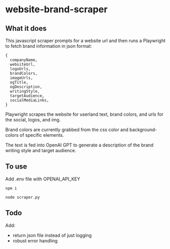 # website-brand-scraper

## What it does

This javascript scraper prompts for a website url and then runs a Playwright to
fetch brand information in json format:

```
{
  companyName,
  websiteUrl,
  logoUrls,
  brandColors,
  imageUrls,
  ogTitle,
  ogDescription,
  writingStyle,
  targetAudience,
  socialMediaLinks,
}
```

Playwright scrapes the website for userland text, brand colors, and urls for the social, logos, and img.

Brand colors are currently grabbed from the css color and background-colors of specific elements.

The text is fed into OpenAI GPT to generate a description of the brand writing style and target audience.

## To use

Add .env file with OPENAI_API_KEY

```
npm i
```

```
node scraper.py
```

## Todo

Add:

- return json file instead of just logging
- robust error handling
